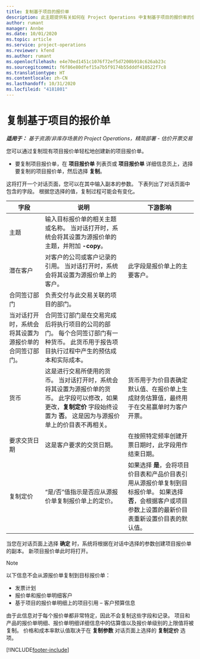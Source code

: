 ```yaml
---
title: 复制基于项目的报价单
description: 此主题提供有关如何在 Project Operations 中复制基于项目的报价单的信息。
author: rumant
manager: Annbe
ms.date: 10/01/2020
ms.topic: article
ms.service: project-operations
ms.reviewer: kfend
ms.author: rumant
ms.openlocfilehash: e4e70ed1451c1076f72ef5d7200b918c626ab23c
ms.sourcegitcommit: f6f86e80dfef15a7b5f9174b55dddf410522f7c8
ms.translationtype: HT
ms.contentlocale: zh-CN
ms.lasthandoff: 10/31/2020
ms.locfileid: "4181801"
---
```

# <a name="copy-project-based-quotes"></a>复制基于项目的报价单

_**适用于：** 基于资源/非库存场景的 Project Operations，精简部署 - 估价开票交易_

您可以通过复制现有项目报价单轻松地创建新的项目报价单。 

- 要复制项目报价单，在 **项目报价单** 列表页或 **项目报价单** 详细信息页上，选择要复制的项目报价单，然后选择 **复制**。

这将打开一个对话页面，您可以在其中输入副本的参数。 下表列出了对话页面中包含的字段。 根据您选择的值，复制过程可能会有变化。

| **字段** | **说明** | **下游影响** |
| --- | --- | --- |
| 主题 | 输入目标报价单的相关主题或名称。 当对话打开时，系统会将其设置为源报价单的主题，并附加 **-copy**。 | |
| 潜在客户 | 对客户的公司或客户记录的引用。 当对话打开时，系统会将其设置为源报价单上的客户。 | 此字段是报价单上的主要客户。 |
| 合同签订部门 | 负责交付与此交易关联的项目的部门。
当对话打开时，系统会将其设置为源报价单的合同签订部门。 | 合同签订部门是在交易完成后将执行项目的公司的部门。 每个合同签订部门有一种货币。 此货币用于报告项目执行过程中产生的预估成本和实际成本。 |
| 货币 | 这是进行交易所使用的货币。 当对话打开时，系统会将其设置为源报价单的货币。 此字段可以修改，如果更改，**复制定价** 字段始终设置为 **否**。 这是因为与源报价单上的价目表不再相关。 | 货币用于为价目表确定默认值、在报价单上生成财务估算值，最终用于在交易赢单时为客户开票。 |
| 要求交货日期 | 这是客户要求的交货日期。 | 在按照特定频率创建开票日期时，此字段用作结束日期。 |
| 复制定价 | “是/否”值指示是否应从源报价单复制报价单上的定价。 | 如果选择 **是**，会将项目价目表和产品价目表引用从源报价单复制到目标报价单。 如果选择 **否**，会根据客户或项目参数上设置的最新价目表重新设置价目表的默认值。 |

当您在对话页面上选择 **确定** 时，系统将根据在对话中选择的参数创建项目报价单的副本。 新项目报价单此时将打开。 

> [!NOTE]
> 以下信息不会从源报价单复制到目标报价单：
>
> - 发票计划
> - 报价单和报价单明细客户
> - 基于项目的报价单明细上的项目引用 – 客户预算信息
>
>由于此信息对于每个报价单都非常特定，因此不会复制这些字段和记录。 项目和产品的报价单明细、报价单明细详细信息中的估算值以及报价单级别的上限值将被复制。 价格和成本率默认值取决于在 **复制参数** 对话页面上选择的 **复制定价** 选项。


[!INCLUDE[footer-include](../includes/footer-banner.md)]